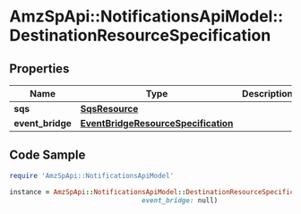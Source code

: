 # AmzSpApi::NotificationsApiModel::DestinationResourceSpecification

## Properties

Name | Type | Description | Notes
------------ | ------------- | ------------- | -------------
**sqs** | [**SqsResource**](SqsResource.md) |  | [optional] 
**event_bridge** | [**EventBridgeResourceSpecification**](EventBridgeResourceSpecification.md) |  | [optional] 

## Code Sample

```ruby
require 'AmzSpApi::NotificationsApiModel'

instance = AmzSpApi::NotificationsApiModel::DestinationResourceSpecification.new(sqs: null,
                                 event_bridge: null)
```


